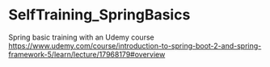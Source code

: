 # SelfTraining_SpringBasics
Spring basic training with an Udemy course 
https://www.udemy.com/course/introduction-to-spring-boot-2-and-spring-framework-5/learn/lecture/17968179#overview
